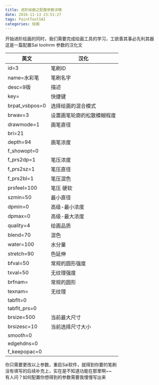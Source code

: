 ```yaml
---
title: 进阶绘画之配置参数详情  
date: 2016-11-13 23:51:27  
tags: PaintToolSAI  
categories: 绘画   
---
```

开始进阶绘画的同时，我们需要完成绘画工具的学习，工欲善其事必先利其器  
这是一篇配置Sai toolnrm 参数的汉化文  
<!--more-->  

英文|汉化
--------- | --------
id=3|笔刷ID
name=水彩笔|笔刷名字
desc=9版|描述
key=|快捷键
brpat_vsbpos=0|选择绘画的混合模式
brwav=3|设置画笔轮廓的松散模糊程度
drawmode=1|画笔直径
bri=21|
depth=94|画笔浓度
f_showopt=0|
f_prs2dp=1|笔压浓度
f_prs2sz=1|笔压直径
f_prs2bl=1|笔压混色
prsfeel=100|笔压 硬软
szmin=50|最小直径
dpmin=0|高级-最小浓度
dpmax=0|高级-最大浓度
quality=4|绘画品质
blend=70|混色
water=100|水分量
stretch=90|色延伸
bfval=50|常规的圆形强度
txval=50|无纹理强度
brfnam=|常规的圆形
texnam=|无纹理
tabflt=0|
tabflt_prs=0|
brsize=500|当前最大尺寸
brsizesc=10|当前选择尺寸大小
smooth=0|
edgehdns=0|
f_keepopac=0|

你只需要更改以上参数，重启Sai软件，就得到你要的笔刷  
没有填写的后续补充上，实在是不知道功能在那里啊~~  
有人问？如何配置你想得到的参数需要我慢慢写出来  